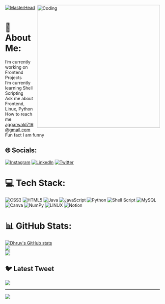 [![MasterHead](https://steamusercontent-a.akamaihd.net/ugc/183920283391119582/6E311184B9DAB3A735DC4F457A3224F7B6C09035/)](https://dhruv-aggarwal-09.io)
<img align="right" alt="Coding" width="400" src="https://www.lambdatest.com/resources/images/ezgif.com-gif-maker-16.gif">
# 💫 About Me:
I’m currently working on Frontend Projects<br>I’m currently learning Shell Scripting<br>Ask me about Frontend, Linux, Python<br>How to reach me aggarwald716@gmail.com<br>Fun fact I am funny


## 🌐 Socials:
[![Instagram](https://img.shields.io/badge/Instagram-%23E4405F.svg?logo=Instagram&logoColor=white)](https://instagram.com/i_am_dhruvaggarwal) [![LinkedIn](https://img.shields.io/badge/LinkedIn-%230077B5.svg?logo=linkedin&logoColor=white)](https://linkedin.com/in/dhruvaggarwal09) [![Twitter](https://img.shields.io/badge/Twitter-%231DA1F2.svg?logo=Twitter&logoColor=white)](https://twitter.com/dhruvag092003) 

# 💻 Tech Stack:
![CSS3](https://img.shields.io/badge/css3-%231572B6.svg?style=for-the-badge&logo=css3&logoColor=white) ![HTML5](https://img.shields.io/badge/html5-%23E34F26.svg?style=for-the-badge&logo=html5&logoColor=white) ![Java](https://img.shields.io/badge/java-%23ED8B00.svg?style=for-the-badge&logo=java&logoColor=white) ![JavaScript](https://img.shields.io/badge/javascript-%23323330.svg?style=for-the-badge&logo=javascript&logoColor=%23F7DF1E) ![Python](https://img.shields.io/badge/python-3670A0?style=for-the-badge&logo=python&logoColor=ffdd54) ![Shell Script](https://img.shields.io/badge/shell_script-%23121011.svg?style=for-the-badge&logo=gnu-bash&logoColor=white) ![MySQL](https://img.shields.io/badge/mysql-%2300f.svg?style=for-the-badge&logo=mysql&logoColor=white) ![Canva](https://img.shields.io/badge/Canva-%2300C4CC.svg?style=for-the-badge&logo=Canva&logoColor=white) ![NumPy](https://img.shields.io/badge/numpy-%23013243.svg?style=for-the-badge&logo=numpy&logoColor=white) ![LINUX](https://img.shields.io/badge/Linux-FCC624?style=for-the-badge&logo=linux&logoColor=black) ![Notion](https://img.shields.io/badge/Notion-%23000000.svg?style=for-the-badge&logo=notion&logoColor=white)
# 📊 GitHub Stats:
[![Dhruv's GitHub stats](https://github-readme-stats.vercel.app/api?username=dhruv-aggarwal-09)](https://github.com/dhruv-aggarwal-09/github-readme-stats)<br/>
![](https://github-readme-streak-stats.herokuapp.com/?user=dhruv-aggarwal-09&theme=radical&hide_border=false)<br/>
![](https://github-readme-stats.vercel.app/api/top-langs/?username=dhruv-aggarwal-09&theme=dark&hide_border=false&include_all_commits=false&count_private=false&layout=compact)

## 🐦 Latest Tweet
[![](https://gtce.itsvg.in/api?username=dhruvag092003)](https://github.com/VishwaGauravIn/github-twitter-card-embed)

---
[![](https://visitcount.itsvg.in/api?id=dhruv-aggarwal-09&icon=0&color=0)](https://visitcount.itsvg.in)

<!-- Proudly created with GPRM ( https://gprm.itsvg.in ) -->
